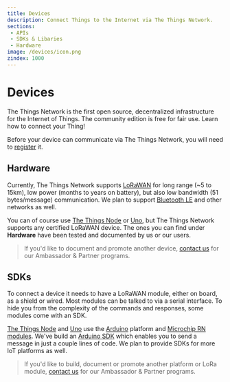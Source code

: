 ```yaml
---
title: Devices
description: Connect Things to the Internet via The Things Network.
sections:
 - APIs
 - SDKs & Libaries
 - Hardware
image: /devices/icon.png
zindex: 1000
---
```


# Devices

The Things Network is the first open source, decentralized infrastructure for the Internet of Things. The community edition is free for fair use. Learn how to connect your Thing!

Before your device can communicate via The Things Network, you will need to [register](registration.md) it.

## Hardware

Currently, The Things Network supports [LoRaWAN](https://www.lora-alliance.org/) for long range (~5 to 15km), low power (months to years on battery), but also low bandwidth (51 bytes/message) communication. We plan to support [Bluetooth LE](https://www.bluetooth.com/what-is-bluetooth-technology/how-it-works/low-energy) and other networks as well.

You can of course use [The Things Node](node/) or [Uno](uno/), but The Things Network supports any certified LoRaWAN device. The ones you can find under **Hardware** have been tested and documented by us or our users.

> If you'd like to document and promote another device, [contact us](mailto:johan@thethingsnetwork.org) for our Ambassador & Partner programs.

## SDKs

To connect a device it needs to have a LoRaWAN module, either on board, as a shield or wired. Most modules can be talked to via a serial interface. To hide you from the complexity of the commands and responses, some modules come with an SDK.

[The Things Node](node/) and [Uno](uno/) use the [Arduino](https://www.arduino.cc/) platform and [Microchip RN modules](http://www.microchip.com/design-centers/wireless-connectivity/embedded-wireless/lora-technology). We've build an [Arduino SDK](arduino/) which enables you to send a message in just a couple lines of code. We plan to provide SDKs for more IoT platforms as well.

> If you'd like to build, document or promote another platform or LoRa module, [contact us](mailto:johan@thethingsnetwork.org) for our Ambassador & Partner programs.
